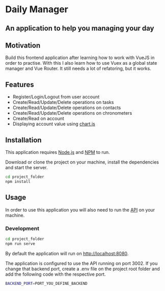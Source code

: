 # Daily Manager
## An application to help you managing your day

## Motivation
Build this frontend application after learning how to work with VueJS in order to practise. With this I also learn how to use Vuex as a global state manager and Vue Router. It still needs a lot of refatoring, but it works.

## Features
- Register/Login/Logout from user account
- Create/Read/Update/Delete operations on tasks
- Create/Read/Update/Delete operations on contacts
- Create/Read/Update/Delete operations on chronometers
- Create/Read on account
- Displaying account value using [chart.js](https://www.chartjs.org/)

## Installation

This application requires [Node.js](https://nodejs.org/en/) and [NPM](https://www.npmjs.com/) to run.

Download or clone the project on your machine, install the dependencies and start the server.

```sh
cd project_folder
npm install
```

## Usage
In order to use this application you will also need to run the [API](https://github.com/luisfilipemendonca/DailyManager-Backend) on your machine.

### Development

```sh
cd project_folder
npm run serve
```

By default the application will run on [http://localhost:8080](http://localhost:8080).

The application is configured to use the API running on port 3002. If you change that backend port, create a .env file on the project root folder and add the following code with the respective port.
```sh
BACKEND_PORT=PORT_YOU_DEFINE_BACKEND
```
